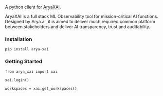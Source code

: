 A python client for [AryaXAI](https://xai.arya.ai).

AryaXAI is a full stack ML Observability tool for mission-critical AI functions. Designed by Arya.ai, it is aimed to deliver much required common platform between stakeholders and deliver AI transparency, trust and auditability.

### Installation
```
pip install arya-xai
```

### Getting Started
```
from arya_xai import xai

xai.login()

workspaces = xai.get_workspaces()
```